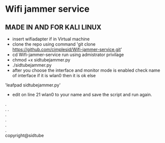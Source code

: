 # Wifi jammer service
## MADE IN AND FOR KALI LINUX

* insert wifiadapter if in Virtual machine
* clone the repo using command 'git clone https://github.com/cimplesid/Wifi-jammer-service.git'
* cd Wifi-jammer-service
run using admistrator privilage
* chmod +x sidtubejammer.py
* ./sidtubejammer.py
* after you choose the interface and monitor mode is enabled check name of interface if it is wlan0 then it is ok else  

'leafpad sidtubejammer.py'
* edit on line 21 wlan0 to your name and save the script and run again.
  
.  
. 
.  
.  
.  
.  
.  
copyright@sidtube
